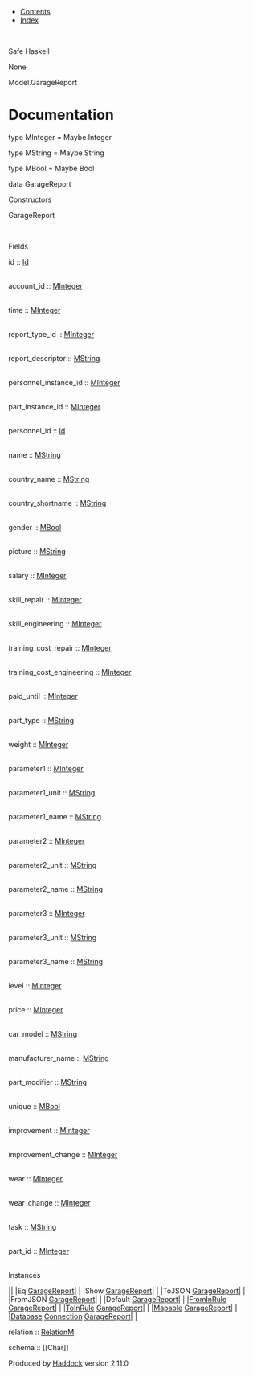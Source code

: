 -   [Contents](index.html)
-   [Index](doc-index.html)

 

Safe Haskell

None

Model.GarageReport

Documentation
=============

type MInteger = Maybe Integer

type MString = Maybe String

type MBool = Maybe Bool

data GarageReport

Constructors

GarageReport

 

Fields

id :: [Id](Model-General.html#t:Id)  
 

account\_id :: [MInteger](Model-GarageReport.html#t:MInteger)  
 

time :: [MInteger](Model-GarageReport.html#t:MInteger)  
 

report\_type\_id :: [MInteger](Model-GarageReport.html#t:MInteger)  
 

report\_descriptor :: [MString](Model-GarageReport.html#t:MString)  
 

personnel\_instance\_id :: [MInteger](Model-GarageReport.html#t:MInteger)  
 

part\_instance\_id :: [MInteger](Model-GarageReport.html#t:MInteger)  
 

personnel\_id :: [Id](Model-General.html#t:Id)  
 

name :: [MString](Model-GarageReport.html#t:MString)  
 

country\_name :: [MString](Model-GarageReport.html#t:MString)  
 

country\_shortname :: [MString](Model-GarageReport.html#t:MString)  
 

gender :: [MBool](Model-GarageReport.html#t:MBool)  
 

picture :: [MString](Model-GarageReport.html#t:MString)  
 

salary :: [MInteger](Model-GarageReport.html#t:MInteger)  
 

skill\_repair :: [MInteger](Model-GarageReport.html#t:MInteger)  
 

skill\_engineering :: [MInteger](Model-GarageReport.html#t:MInteger)  
 

training\_cost\_repair :: [MInteger](Model-GarageReport.html#t:MInteger)  
 

training\_cost\_engineering :: [MInteger](Model-GarageReport.html#t:MInteger)  
 

paid\_until :: [MInteger](Model-GarageReport.html#t:MInteger)  
 

part\_type :: [MString](Model-GarageReport.html#t:MString)  
 

weight :: [MInteger](Model-GarageReport.html#t:MInteger)  
 

parameter1 :: [MInteger](Model-GarageReport.html#t:MInteger)  
 

parameter1\_unit :: [MString](Model-GarageReport.html#t:MString)  
 

parameter1\_name :: [MString](Model-GarageReport.html#t:MString)  
 

parameter2 :: [MInteger](Model-GarageReport.html#t:MInteger)  
 

parameter2\_unit :: [MString](Model-GarageReport.html#t:MString)  
 

parameter2\_name :: [MString](Model-GarageReport.html#t:MString)  
 

parameter3 :: [MInteger](Model-GarageReport.html#t:MInteger)  
 

parameter3\_unit :: [MString](Model-GarageReport.html#t:MString)  
 

parameter3\_name :: [MString](Model-GarageReport.html#t:MString)  
 

level :: [MInteger](Model-GarageReport.html#t:MInteger)  
 

price :: [MInteger](Model-GarageReport.html#t:MInteger)  
 

car\_model :: [MString](Model-GarageReport.html#t:MString)  
 

manufacturer\_name :: [MString](Model-GarageReport.html#t:MString)  
 

part\_modifier :: [MString](Model-GarageReport.html#t:MString)  
 

unique :: [MBool](Model-GarageReport.html#t:MBool)  
 

improvement :: [MInteger](Model-GarageReport.html#t:MInteger)  
 

improvement\_change :: [MInteger](Model-GarageReport.html#t:MInteger)  
 

wear :: [MInteger](Model-GarageReport.html#t:MInteger)  
 

wear\_change :: [MInteger](Model-GarageReport.html#t:MInteger)  
 

task :: [MString](Model-GarageReport.html#t:MString)  
 

part\_id :: [MInteger](Model-GarageReport.html#t:MInteger)  
 

Instances

||
|Eq [GarageReport](Model-GarageReport.html#t:GarageReport)| |
|Show [GarageReport](Model-GarageReport.html#t:GarageReport)| |
|ToJSON [GarageReport](Model-GarageReport.html#t:GarageReport)| |
|FromJSON [GarageReport](Model-GarageReport.html#t:GarageReport)| |
|Default [GarageReport](Model-GarageReport.html#t:GarageReport)| |
|[FromInRule](Data-InRules.html#t:FromInRule) [GarageReport](Model-GarageReport.html#t:GarageReport)| |
|[ToInRule](Data-InRules.html#t:ToInRule) [GarageReport](Model-GarageReport.html#t:GarageReport)| |
|[Mapable](Model-General.html#t:Mapable) [GarageReport](Model-GarageReport.html#t:GarageReport)| |
|[Database](Model-General.html#t:Database) [Connection](Data-SqlTransaction.html#t:Connection) [GarageReport](Model-GarageReport.html#t:GarageReport)| |

relation :: [RelationM](Data-Relation.html#t:RelationM)

schema :: [[Char]]

Produced by [Haddock](http://www.haskell.org/haddock/) version 2.11.0
